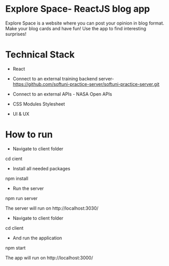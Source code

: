 # Explore Space- ReactJS blog app 

Explore Space is a website where you can post your opinion in blog format. Make your blog cards and have fun! Use the app to find interesting 
surprises!  



# Technical Stack
* React

* Connect to an external training backend server- https://github.com/softuni-practice-server/softuni-practice-server.git

* Connect to an external APIs - NASA Open APIs 

* CSS Modules Stylesheet

* UI & UX


# How to run

* Navigate to client folder

cd cient

* Install all needed packages

npm install

* Run the server

npm run server

The server will run on http://localhost:3030/

* Navigate to client folder

cd client

* And run the application

npm start

The app will run on http://localhost:3000/
